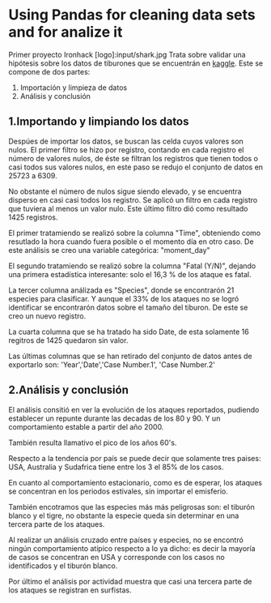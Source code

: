 # Using Pandas for cleaning data sets and for analize it

Primer proyecto Ironhack
[logo]:input/shark.jpg
Trata sobre validar una hipótesis sobre los datos 
de tiburones que se encuentrán en [kaggle](https://www.kaggle.com/teajay/global-shark-attacks).
Este se compone de dos partes:

1. Importación y limpieza de datos
2. Análisis y conclusión

## 1.Importando y limpiando los datos

Despúes de importar los datos, se buscan las celda cuyos valores son nulos.
El primer filtro se hizo por registro, contando en cada registro el número de 
valores nulos, de éste se filtran los registros que tienen todos o casi todos sus valores 
nulos, en este paso se redujo el conjunto de datos en 25723 a 6309.

No obstante el número de nulos sigue siendo elevado, y se encuentra disperso en casi
casi todos los registro. Se aplicó un filtro en cada registro que tuviera al menos un valor 
nulo. Este último filtro dió como resultado 1425 registros.

El primer tratamiendo se realizó sobre la columna "Time", obteniendo como resutlado la hora 
cuando fuera posible o el momento día en otro caso. De este análisis se creo una variable 
categórica: "moment_day"

El segundo tratamiendo se realizó sobre la columna "Fatal (Y/N)", dejando una primera 
estadística interesante: solo el 16,3 % de los ataque es fatal.

La tercer columna análizada es "Species", donde se encontrarón 21 especies para clasificar. 
Y aunque el 33% de los ataques no se logró identificar se encontrarón datos sobre el tamaño
del tiburon. De este se creo un nuevo registro.

La cuarta columna que se ha tratado ha sido Date, de esta solamente 16 regitros de 1425 quedaron sin valor.

Las últimas columnas que se han retirado del conjunto de datos antes de exportarlo son:
'Year','Date','Case Number.1', 'Case Number.2'

## 2.Análisis y conclusión

El análisis consitió en ver la evolución de los ataques reportados, pudiendo establecer un repunte
durante las decadas de los 80 y 90. Y un comportamiento estable a partir del año 2000.

También resulta llamativo el pico de los años 60's.

Respecto a la tendencia por país se puede decir que solamente tres paises: USA, Australia y Sudafrica tiene entre los 3 
el 85% de los casos.

En cuanto al comportamiento estacionario, como es de esperar, los ataques se concentran en los periodos estivales, sin importar el emisferio.

También encotramos que las especies más más peligrosas son: el tiburón blanco y el tigre, no obstante la especie queda sin determinar en una tercera parte de los ataques.

Al realizar un análisis cruzado entre países y especies, no se encontró ningún comportamiento atípico respecto a lo ya dicho:
es decir la mayoría de casos se concentran en USA y corresponde con los casos no identificados y el tiburón blanco.

Por último el análisis por actividad muestra que casi una tercera parte de los ataques se registran en surfistas. 
